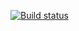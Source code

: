 [![Build status](https://ci.appveyor.com/api/projects/status/uxgodliam8o34r06?svg=true)](https://ci.appveyor.com/project/NataliaAlferova/ibank)
